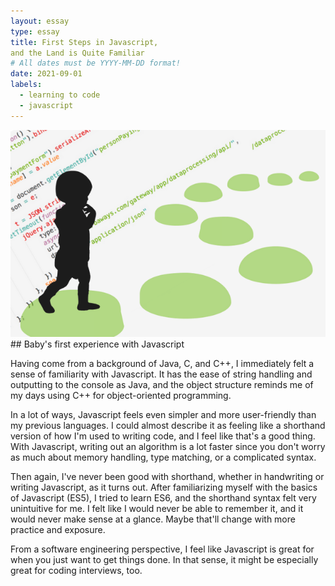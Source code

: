 ```yaml
---
layout: essay
type: essay
title: First Steps in Javascript, 
and the Land is Quite Familiar
# All dates must be YYYY-MM-DD format!
date: 2021-09-01
labels:
  - learning to code
  - javascript
---
```


<img class = "ui right spaced image" src = "../images/first-steps-in-javascript.png">
## Baby's first experience with Javascript

Having come from a background of Java, C, and C++, I immediately felt a sense of familiarity with Javascript. It has the ease of string handling and outputting to the console as Java, and the object structure reminds me of my days using C++ for object-oriented programming.

In a lot of ways, Javascript feels even simpler and more user-friendly than my previous languages. I could almost describe it as feeling like a shorthand version of how I'm used to writing code, and I feel like that's a good thing. With Javascript, writing out an algorithm is a lot faster since you don't worry as much about memory handling, type matching, or a complicated syntax.

Then again, I've never been good with shorthand, whether in handwriting or writing Javascript, as it turns out. After familiarizing myself with the basics of Javascript (ES5), I tried to learn ES6, and the shorthand syntax felt very unintuitive for me. I felt like I would never be able to remember it, and it would never make sense at a glance. Maybe that'll change with more practice and exposure.

From a software engineering perspective, I feel like Javascript is great for when you just want to get things done. In that sense, it might be especially great for coding interviews, too.
